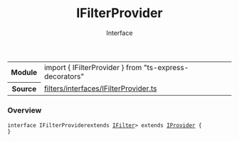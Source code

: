<header class="symbol-info-header">    <h1 id="ifilterprovider">IFilterProvider</h1>    <label class="symbol-info-type-label interface">Interface</label>      </header>
<section class="symbol-info">      <table class="is-full-width">        <tbody>        <tr>          <th>Module</th>          <td>            <div class="lang-typescript">                <span class="token keyword">import</span> { IFilterProvider }                 <span class="token keyword">from</span>                 <span class="token string">"ts-express-decorators"</span>                            </div>          </td>        </tr>        <tr>          <th>Source</th>          <td>            <a href="https://romakita.github.io/ts-express-decorators/#//blob/v2.5.0/src/filters/interfaces/IFilterProvider.ts#L0-L0">                filters/interfaces/IFilterProvider.ts            </a>        </td>        </tr>                </tbody>      </table>    </section>

### Overview

<pre><code class="typescript-lang"><span class="token keyword">interface</span> IFilterProvider<T <span class="token keyword">extends</span> <a href="#api/common/filters/ifilter"><span class="token">IFilter</span></a>> <span class="token keyword">extends</span> <a href="#api/common/di/iprovider"><span class="token">IProvider</span></a><T> <span class="token punctuation">{</span>
<span class="token punctuation">}</span></code></pre>
